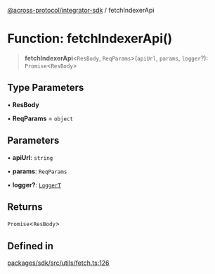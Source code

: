 [@across-protocol/integrator-sdk](../globals.md) / fetchIndexerApi

# Function: fetchIndexerApi()

> **fetchIndexerApi**\<`ResBody`, `ReqParams`\>(`apiUrl`, `params`, `logger`?): `Promise`\<`ResBody`\>

## Type Parameters

• **ResBody**

• **ReqParams** = `object`

## Parameters

• **apiUrl**: `string`

• **params**: `ReqParams`

• **logger?**: [`LoggerT`](../type-aliases/LoggerT.md)

## Returns

`Promise`\<`ResBody`\>

## Defined in

[packages/sdk/src/utils/fetch.ts:126](https://github.com/across-protocol/toolkit/blob/eee89a253938d54aa640eb34f40c2d714b9d031f/packages/sdk/src/utils/fetch.ts#L126)
